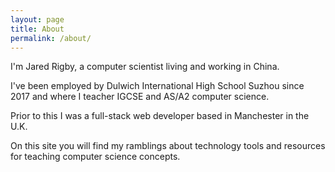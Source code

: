 ```yaml
---
layout: page
title: About
permalink: /about/
---
```


I'm Jared Rigby, a computer scientist living and working in China. 

I've been employed by Dulwich International High School Suzhou since 2017 and where I teacher IGCSE and AS/A2 computer science.

Prior to this I was a full-stack web developer based in Manchester in the U.K.

On this site you will find my ramblings about technology tools and resources for teaching computer science concepts.